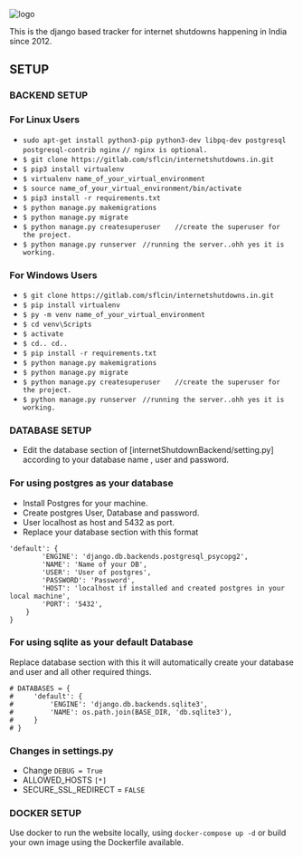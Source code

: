 ![logo](https://internetshutdowns.in/static/images/sflc-tracker-logo.png)

This is the django based tracker for internet shutdowns happening in India since 2012.

## SETUP

### BACKEND SETUP

### For Linux Users

- `sudo apt-get install python3-pip python3-dev libpq-dev postgresql postgresql-contrib nginx` `// nginx is optional.`
- `$ git clone https://gitlab.com/sflcin/internetshutdowns.in.git`
- `$ pip3 install virtualenv`
- `$ virtualenv name_of_your_virtual_environment`
- `$ source name_of_your_virtual_environment/bin/activate`
- `$ pip3 install -r requirements.txt`
- `$ python manage.py makemigrations`
- `$ python manage.py migrate`
- `$ python manage.py createsuperuser ` `  //create the superuser for the project.`
- `$ python manage.py runserver` ` //running the server..ohh yes it is working.`

### For Windows Users

- `$ git clone https://gitlab.com/sflcin/internetshutdowns.in.git`
- `$ pip install virtualenv`
- `$ py -m venv name_of_your_virtual_environment`
- `$ cd venv\Scripts`
- `$ activate`
- `$ cd.. cd.. `
- `$ pip install -r requirements.txt`
- `$ python manage.py makemigrations`
- `$ python manage.py migrate`
- `$ python manage.py createsuperuser ` `  //create the superuser for the project.`
- `$ python manage.py runserver` ` //running the server..ohh yes it is working.`

### DATABASE SETUP

- Edit the database section of [internetShutdownBackend/setting.py] according to your database name , user and password.

### For using postgres as your database

- Install Postgres for your machine.
- Create postgres User, Database and password.
- User localhost as host and 5432 as port.
- Replace your database section with this format

```DATABASES = {
'default': {
        'ENGINE': 'django.db.backends.postgresql_psycopg2',
        'NAME': 'Name of your DB',
        'USER': 'User of postgres',
        'PASSWORD': 'Password',
        'HOST': 'localhost if installed and created postgres in your local machine',
        'PORT': '5432',
    }
}

```

### For using sqlite as your default Database

Replace database section with this it will automatically create your database and user and all other required things.

```
# DATABASES = {
#     'default': {
#         'ENGINE': 'django.db.backends.sqlite3',
#         'NAME': os.path.join(BASE_DIR, 'db.sqlite3'),
#     }
# }
```

### Changes in settings.py

- Change `DEBUG = True`
- ALLOWED_HOSTS `[*] `
- SECURE_SSL_REDIRECT = `FALSE`

### DOCKER SETUP

Use docker to run the website locally, using `docker-compose up -d` or build your own image using the Dockerfile available.
